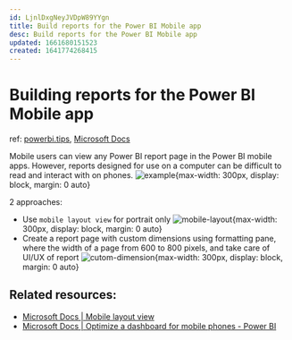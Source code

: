 ```yaml
---
id: LjnlDxgNeyJVDpW89YYgn
title: Build reports for the Power BI Mobile app
desc: Build reports for the Power BI Mobile app
updated: 1661680151523
created: 1641774268415
---
```

# Building reports for the Power BI Mobile app

ref: [powerbi.tips](https://powerbi.tips/2021/09/a-better-way-to-mobile/), [Microsoft Docs](https://docs.microsoft.com/en-us/power-bi/create-reports/power-bi-create-mobile-optimized-report-about)

Mobile users can view any Power BI report page in the Power BI mobile apps. However, reports designed for use on a computer can be difficult to read and interact with on phones.
![example](https://docs.microsoft.com/en-us/power-bi/create-reports/media/power-bi-create-mobile-optimized-report-about/power-bi-mobile-optimized-report-portrait-landscape.png){max-width: 300px, display: block, margin: 0 auto}

2 approaches:
- Use `mobile layout view` for portrait only
    ![mobile-layout](https://powerbi.tips/wp-content/uploads/2021/09/image-5.png){max-width: 300px, display: block, margin: 0 auto}
- Create a report page with custom dimensions using formatting pane, where the width of a page from 600 to 800 pixels, and take care of UI/UX of report
    ![cutom-dimension](https://powerbi.tips/wp-content/uploads/2021/09/image-7.png){max-width: 300px, display: block, margin: 0 auto}

## Related resources:

- [Microsoft Docs | Mobile layout view](https://docs.microsoft.com/en-us/power-bi/create-reports/power-bi-create-mobile-optimized-report-mobile-layout-view?tabs=powerbi-desktop)
- [Microsoft Docs | Optimize a dashboard for mobile phones - Power BI](https://docs.microsoft.com/en-us/power-bi/create-reports/service-create-dashboard-mobile-phone-view)